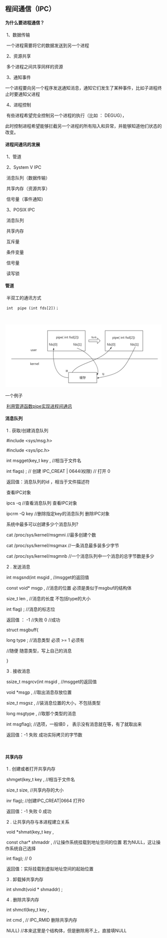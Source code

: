 ## 程间通信（IPC）

#### 为什么要进程通信？

​	1、数据传输

​		一个进程需要将它的数据发送到另一个进程

​	2、资源共享

​		多个进程之间共享同样的资源

​	3、通知事件

​		一个进程要向另一个程序发送通知消息，通知它们发生了某种事件，比如子进程终止时要通知父进程

​	4、进程控制

​		有些进程希望完全控制另一个进程的执行（比如 ： DEGUG），

​		此时控制进程希望能够拦截另一个进程的所有陷入和异常，并能够知道他们状态的改变。

#### 进程间通讯的发展

​	1、管道

​	2、System V	IPC

​		消息队列（数据传输）

​		共享内存（资源共享）

​		信号量（事件通知）

​	3、POSIX   IPC

​		消息队列

​		共享内存

​		互斥量

​		条件变量

​		信号量

​		读写锁

#### 管道

​	半双工的通讯方式

​	```int  pipe (int fds[2])；``` 

​	

![](./管道.jpg)

一个例子

​	[利用管道函数pipe实现进程间通讯](https://github.com/YeLing0119/MyCode/tree/master/Linux/pipe)

#### 消息队列

​	1 . 获取/创建消息队列

​		#include \<sys/msg.h\>	

​		#include \<sys/ipc.h>

​		int msgget(key_t key ,  	//相当于文件名

​				int flags)	;	//	创建  IPC_CREAT | 0644(权限)	//	打开   0	

​	返回值：消息队列的id ，相当于文件描述符

​	查看IPC对象 

​		ipcs  -q  //查看消息队列   查看IPC对象

​		ipcrm  -Q  key   //删除指定key的消息队列  删除IPC对象

​		系统中最多可以创建多少个消息队列?

​		cat /proc/sys/kernel/msgmni	//最多创建个数

​		cat /proc/sys/kernel/msgmax	//一条消息最多装多少字节

​		cat /proc/sys/kernel/msgmnb	//一个消息队列中一个消息的总字节数是多少

​	2 . 发送消息

​		int msgsnd(int msgid , 		//msgget的返回值

​			const void* msgp , 	//消息的位置		必须是类似于msgbuf的结构体

​			size_t len , 		//消息的长度		不包括type的大小

​			int flag) ;			//消息的标志位

​	返回值	： -1	//失败		0	//成功

​		struct msgbuff{

​			long type ; 		//消息类型	必须 >= 1	必须有

​			//随便			随意类型，写上自己的消息

​		}	

​	3 . 接收消息

​		ssize_t msgrcv(int msgid , 		//msgget的返回值

​			void *msgp , 	//取出消息存放位置

​			size_t msgsz , 	//装消息位置的大小，不包括类型

​			long msgtype , 	//取那个类型的消息

​			int msgflag);		//选项，一般填0 ， 表示没有消息就在等，有了就取出来

​	返回值：-1	失败   	成功实际拷贝的字节数

​	

#### 共享内存

​	1 . 创建或者打开共享内存

​		shmget(key_t key , 	//相当于文件名

​			size_t size,	//共享内存的大小

​			inr flag);		//创建IPC_CREAT|0664	打开0

​	返回值：-1  	 失败    0		成功

​	2 . 让共享内存与本进程建立关系

​		void  *shmat(key_t key , 

​			const char* shmaddr ,   //让操作系统挂载到地址空间的位置  若为NULL，这让操作系统自己选择 

​			int flag);				// 0

​	返回值：实际挂载到虚拟地址空间的起始位置

​	3 . 卸载掉共享内存

​		int   shmdt(void * shmaddr)	;	

​	4 . 删除共享内存

​		int shmctl(key_t key , 

​					int cmd , 	//	IPC_RMID	删除共享内存

​					NULL)		//本来这里是个结构体，但是删除用不上，直接填NULL

